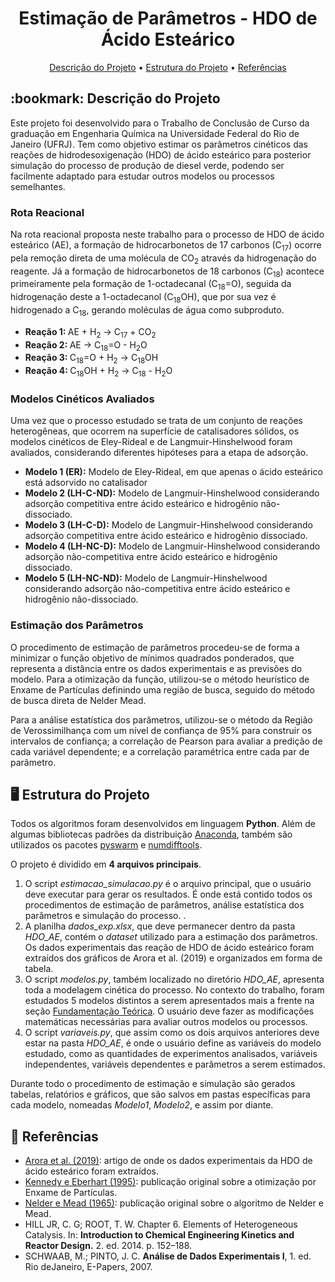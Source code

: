 <h1 align="center"> Estimação de Parâmetros - HDO de Ácido Esteárico </h1>

<p align="center">
 <a href="#descricao">Descrição do Projeto</a> •
 <a href="#comousar">Estrutura do Projeto</a>  • 
 <a href="#referencias">Referências</a>
</p>

<h2 id="descricao"> :bookmark: Descrição do Projeto </h2>

<p> 
Este projeto foi desenvolvido para o Trabalho de Conclusão de Curso da graduação em Engenharia Química na Universidade Federal do Rio de Janeiro (UFRJ). Tem como objetivo estimar os parâmetros cinéticos das reações de hidrodesoxigenação (HDO) de ácido esteárico para posterior simulação do processo de produção de diesel verde, 
podendo ser facilmente adaptado para estudar outros modelos ou processos semelhantes. 
</p>


### Rota Reacional

<p>
Na rota reacional proposta neste trabalho para o processo de HDO de ácido esteárico (AE), a formação de hidrocarbonetos de 17 carbonos (C<sub>17</sub>) 
ocorre pela remoção direta de uma molécula de CO<sub>2</sub> através da hidrogenação do reagente. Já a formação de hidrocarbonetos de 18 carbonos (C<sub>18</sub>)
acontece primeiramente pela formação de 1-octadecanal (C<sub>18</sub>=O), seguida da hidrogenação deste a 1-octadecanol (C<sub>18</sub>OH), que por sua vez é hidrogenado
a C<sub>18</sub>, gerando moléculas de água como subproduto.
 </p>

<ul>
<li> <b> Reação 1: </b> AE + H<sub>2</sub> → C<sub>17</sub> + CO<sub>2</sub> </li>
<li> <b> Reação 2: </b> AE → C<sub>18</sub>=O - H<sub>2</sub>O </li>
<li> <b> Reação 3: </b> C<sub>18</sub>=O + H<sub>2</sub> → C<sub>18</sub>OH </li>
<li> <b> Reação 4: </b> C<sub>18</sub>OH + H<sub>2</sub> → C<sub>18</sub> - H<sub>2</sub>O <br> </li>
</ul>

### Modelos Cinéticos Avaliados

<p>
Uma vez que o processo estudado se trata de um conjunto de reações heterogêneas, que ocorrem na superfície de catalisadores sólidos, os modelos cinéticos de
Eley-Rideal e de Langmuir-Hinshelwood foram avaliados, considerando diferentes hipóteses para a etapa de adsorção.
</p>

<ul>
<li> <b> Modelo 1 (ER):</b> Modelo de Eley-Rideal, em que apenas o ácido esteárico está adsorvido no catalisador</li>
<li> <b> Modelo 2 (LH-C-ND):</b> Modelo de Langmuir-Hinshelwood considerando adsorção competitiva entre ácido esteárico e hidrogênio não-dissociado. </li>
<li> <b> Modelo 3 (LH-C-D):</b> Modelo de Langmuir-Hinshelwood considerando adsorção competitiva entre ácido esteárico e hidrogênio dissociado.</li>
<li> <b> Modelo 4 (LH-NC-D):</b> Modelo de Langmuir-Hinshelwood considerando adsorção não-competitiva entre ácido esteárico e hidrogênio dissociado.</li>
<li> <b> Modelo 5 (LH-NC-ND):</b> Modelo de Langmuir-Hinshelwood considerando adsorção não-competitiva entre ácido esteárico e hidrogênio não-dissociado.</li>
</ul>

### Estimação dos Parâmetros

<p>
O procedimento de estimação de parâmetros procedeu-se de forma a minimizar o função objetivo de mínimos quadrados ponderados, 
que representa a distância entre os dados experimentais e as previsões do modelo.
Para a otimização da função, utilizou-se o método heurístico de Enxame de Partículas definindo uma região de busca, seguido do método de busca direta de Nelder Mead.
</p>

<p>
Para a análise estatística dos parâmetros, utilizou-se o método da Região de Verossimilhança com um nível de confiança de 95%
para construir os intervalos de confiança; a correlação de Pearson para avaliar a predição de cada variável dependente; e a correlação paramétrica
entre cada par de parâmetro.
 </p>

<h2 id="comousar"> 🖥️ Estrutura do Projeto </h2>

<p>
Todos os algoritmos foram desenvolvidos em linguagem <b>Python</b>. Além de algumas bibliotecas padrões da distribuição <a href="https://www.anaconda.com/products/individual">Anaconda</a>, 
também são utilizados os pacotes <a href="https://pythonhosted.org/pyswarm/">pyswarm</a> e <a href="https://pypi.org/project/numdifftools/">numdifftools</a>.

O projeto é dividido em <b>4 arquivos principais</b>. <br>
<ol>
  <li> O script <i>estimacao_simulacao.py</i> é o arquivo principal, que o usuário deve executar para gerar os resultados. É onde está contido todos os procedimentos de estimação de parâmetros, análise estatística dos parâmetros e simulação do processo. 
   .
</li>

  <li> A planilha <i>dados_exp.xlsx</i>, que deve permanecer dentro da pasta <i>HDO_AE</i>, contém o <i>dataset</i> utilizado 
  para a estimação dos parâmetros. Os dados experimentais das reação de HDO de ácido esteárico
  foram extraídos dos gráficos de Arora et al. (2019) e organizados em forma de tabela. 
  </li>

  <li> O script <i>modelos.py</i>, também localizado no diretório <i>HDO_AE</i>, apresenta toda a modelagem cinética do processo. No contexto do trabalho, 
  foram estudados 5 modelos distintos a serem apresentados mais a frente na seção <a href="#teoria">Fundamentação Teórica</a>. 
  O usuário deve fazer as modificações matemáticas necessárias para avaliar outros modelos ou processos.
  </li>
  
  <li> O script <i>variaveis.py</i>, que assim como os dois arquivos anteriores deve estar na pasta <i>HDO_AE</i>, é onde o usuário define as variáveis do modelo estudado, 
  como as quantidades de experimentos analisados, variáveis independentes, variáveis dependentes e parâmetros a serem estimados.
  </li>
  
</ol>

<p>
Durante todo o procedimento de estimação e simulação são gerados tabelas, relatórios e gráficos, que são salvos em pastas específicas para cada modelo, nomeadas <i>Modelo1</i>, <i>Modelo2</i>, e assim por diante.
</p>

<h2 id="referencias"> 📜 Referências </h2>

<ul>
<li><a href="https://doi.org/10.1016/j.cej.2019.01.134"> Arora et al. (2019)</a>: artigo de onde os dados experimentais da HDO de ácido esteárico foram extraídos. </li>
<li><a href="https://doi.org/10.1109/ICNN.1995.488968"> Kennedy e Eberhart (1995)</a>: publicação original sobre a otimização por Enxame de Partículas. </li>
<li><a href="https://doi.org/10.1093/comjnl/7.4.308"> Nelder e Mead (1965)</a>: publicação original sobre o algoritmo de Nelder e Mead. </li>
<li> HILL JR, C. G; ROOT, T. W. Chapter 6. Elements of Heterogeneous Catalysis. In: <b>Introduction to Chemical Engineering Kinetics and Reactor Design.</b> 2. ed. 2014. p. 152–188.</li>
<li> SCHWAAB, M.; PINTO, J. C. <b>Análise de Dados Experimentais I</b>, 1. ed. Rio deJaneiro, E-Papers, 2007. </li>
</ul>



